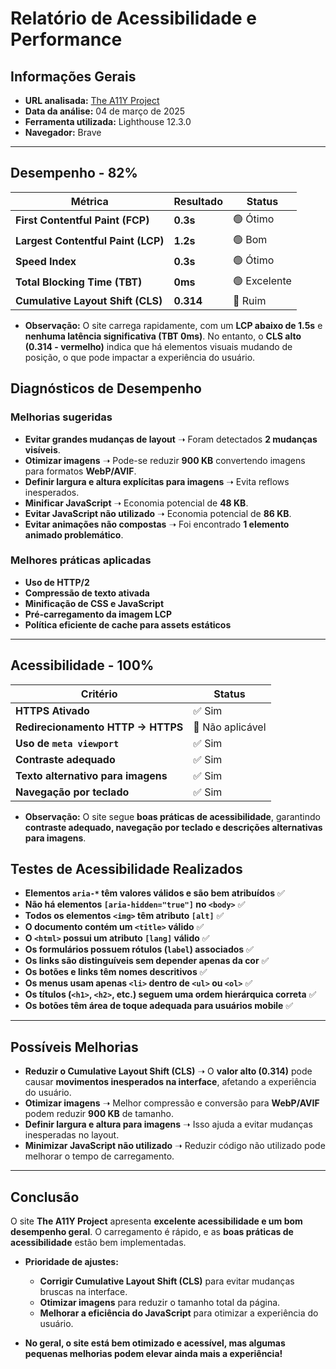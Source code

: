 # Relatório de Acessibilidade e Performance

## **Informações Gerais**
- **URL analisada:** [The A11Y Project](https://www.a11yproject.com/)
- **Data da análise:** 04 de março de 2025
- **Ferramenta utilizada:** Lighthouse 12.3.0
- **Navegador:** Brave

---

## **Desempenho - 82%** 
| Métrica                          | Resultado | Status |
|----------------------------------|-----------|---------|
| **First Contentful Paint (FCP)** | **0.3s**  | 🟢 Ótimo  |
| **Largest Contentful Paint (LCP)** | **1.2s**  | 🟢 Bom  |
| **Speed Index**                  | **0.3s**  | 🟢 Ótimo  |
| **Total Blocking Time (TBT)**    | **0ms**   | 🟢 Excelente  |
| **Cumulative Layout Shift (CLS)** | **0.314** | 🔴 Ruim  |

- **Observação:** O site carrega rapidamente, com um **LCP abaixo de 1.5s** e **nenhuma latência significativa (TBT 0ms)**. No entanto, o **CLS alto (0.314 - vermelho)** indica que há elementos visuais mudando de posição, o que pode impactar a experiência do usuário.

## **Diagnósticos de Desempenho**

### **Melhorias sugeridas**
- **Evitar grandes mudanças de layout** ➝ Foram detectados **2 mudanças visíveis**.
- **Otimizar imagens** ➝ Pode-se reduzir **900 KB** convertendo imagens para formatos **WebP/AVIF**.
- **Definir largura e altura explícitas para imagens** ➝ Evita reflows inesperados.
- **Minificar JavaScript** ➝ Economia potencial de **48 KB**.
- **Evitar JavaScript não utilizado** ➝ Economia potencial de **86 KB**.
- **Evitar animações não compostas** ➝ Foi encontrado **1 elemento animado problemático**.

### **Melhores práticas aplicadas**
- **Uso de HTTP/2**
- **Compressão de texto ativada**
- **Minificação de CSS e JavaScript**
- **Pré-carregamento da imagem LCP**
- **Política eficiente de cache para assets estáticos**

---

## **Acessibilidade - 100%**
| Critério                          | Status |
|-----------------------------------|---------|
| **HTTPS Ativado**                 | ✅ Sim |
| **Redirecionamento HTTP -> HTTPS** | 🚫 Não aplicável |
| **Uso de `meta viewport`**        | ✅ Sim |
| **Contraste adequado**            | ✅ Sim |
| **Texto alternativo para imagens** | ✅ Sim |
| **Navegação por teclado**         | ✅ Sim |

- **Observação:** O site segue **boas práticas de acessibilidade**, garantindo **contraste adequado, navegação por teclado e descrições alternativas para imagens**.

## **Testes de Acessibilidade Realizados**
- **Elementos `aria-*` têm valores válidos e são bem atribuídos** ✅
- **Não há elementos `[aria-hidden="true"]` no `<body>`** ✅
- **Todos os elementos `<img>` têm atributo `[alt]`** ✅
- **O documento contém um `<title>` válido** ✅
- **O `<html>` possui um atributo `[lang]` válido** ✅
- **Os formulários possuem rótulos (`label`) associados** ✅
- **Os links são distinguíveis sem depender apenas da cor** ✅
- **Os botões e links têm nomes descritivos** ✅
- **Os menus usam apenas `<li>` dentro de `<ul>` ou `<ol>`** ✅
- **Os títulos (`<h1>`, `<h2>`, etc.) seguem uma ordem hierárquica correta** ✅
- **Os botões têm área de toque adequada para usuários mobile** ✅

---

##  **Possíveis Melhorias**
- **Reduzir o Cumulative Layout Shift (CLS)** ➝ O **valor alto (0.314)** pode causar **movimentos inesperados na interface**, afetando a experiência do usuário.
- **Otimizar imagens** ➝ Melhor compressão e conversão para **WebP/AVIF** podem reduzir **900 KB** de tamanho.
- **Definir largura e altura para imagens** ➝ Isso ajuda a evitar mudanças inesperadas no layout.
- **Minimizar JavaScript não utilizado** ➝ Reduzir código não utilizado pode melhorar o tempo de carregamento.

---

## **Conclusão**
O site **The A11Y Project** apresenta **excelente acessibilidade e um bom desempenho geral**. O carregamento é rápido, e as **boas práticas de acessibilidade** estão bem implementadas.  

- **Prioridade de ajustes:**  
  - **Corrigir Cumulative Layout Shift (CLS)** para evitar mudanças bruscas na interface.  
  - **Otimizar imagens** para reduzir o tamanho total da página.  
  - **Melhorar a eficiência do JavaScript** para otimizar a experiência do usuário.  

- **No geral, o site está bem otimizado e acessível, mas algumas pequenas melhorias podem elevar ainda mais a experiência!** 
